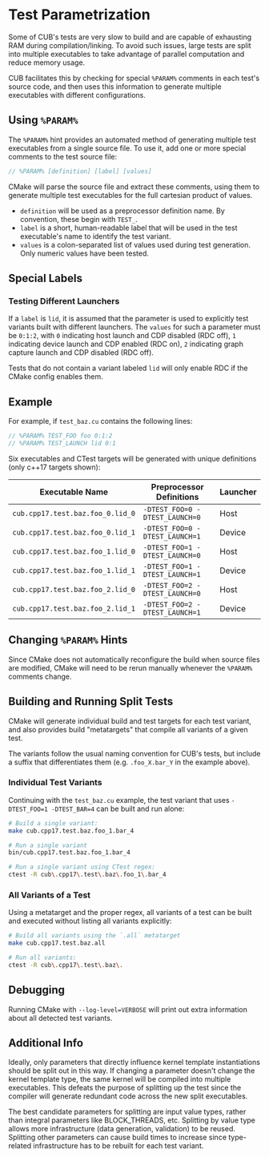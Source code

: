 # Test Parametrization

Some of CUB's tests are very slow to build and are capable of exhausting RAM
during compilation/linking. To avoid such issues, large tests are split into
multiple executables to take advantage of parallel computation and reduce memory
usage.

CUB facilitates this by checking for special `%PARAM%` comments in each test's
source code, and then uses this information to generate multiple executables
with different configurations.

## Using `%PARAM%`

The `%PARAM%` hint provides an automated method of generating multiple test
executables from a single source file. To use it, add one or more special
comments to the test source file:

```cpp
// %PARAM% [definition] [label] [values]
```

CMake will parse the source file and extract these comments, using them to
generate multiple test executables for the full cartesian product of values.

- `definition` will be used as a preprocessor definition name. By convention,
  these begin with `TEST_`.
- `label` is a short, human-readable label that will be used in the test
  executable's name to identify the test variant.
- `values` is a colon-separated list of values used during test generation. Only
  numeric values have been tested.

## Special Labels

### Testing Different Launchers

If a `label` is `lid`, it is assumed that the parameter is used to explicitly
test variants built with different launchers. The `values` for such a
parameter must be `0:1:2`, with `0` indicating host launch and CDP disabled (RDC off),
`1` indicating device launch and CDP enabled (RDC on),
`2` indicating graph capture launch and CDP disabled (RDC off).

Tests that do not contain a variant labeled `lid` will only enable RDC if
the CMake config enables them.

## Example

For example, if `test_baz.cu` contains the following lines:

```cpp
// %PARAM% TEST_FOO foo 0:1:2
// %PARAM% TEST_LAUNCH lid 0:1
```

Six executables and CTest targets will be generated with unique definitions
(only c++17 targets shown):

| Executable Name                  | Preprocessor Definitions       | Launcher  |
|----------------------------------|--------------------------------|-----------|
| `cub.cpp17.test.baz.foo_0.lid_0` | `-DTEST_FOO=0 -DTEST_LAUNCH=0` | Host      |
| `cub.cpp17.test.baz.foo_0.lid_1` | `-DTEST_FOO=0 -DTEST_LAUNCH=1` | Device    |
| `cub.cpp17.test.baz.foo_1.lid_0` | `-DTEST_FOO=1 -DTEST_LAUNCH=0` | Host      |
| `cub.cpp17.test.baz.foo_1.lid_1` | `-DTEST_FOO=1 -DTEST_LAUNCH=1` | Device    |
| `cub.cpp17.test.baz.foo_2.lid_0` | `-DTEST_FOO=2 -DTEST_LAUNCH=0` | Host      |
| `cub.cpp17.test.baz.foo_2.lid_1` | `-DTEST_FOO=2 -DTEST_LAUNCH=1` | Device    |

## Changing `%PARAM%` Hints

Since CMake does not automatically reconfigure the build when source files are
modified, CMake will need to be rerun manually whenever the `%PARAM%` comments
change.

## Building and Running Split Tests

CMake will generate individual build and test targets for each test variant, and
also provides build "metatargets" that compile all variants of a given test.

The variants follow the usual naming convention for CUB's tests, but include a
suffix that differentiates them (e.g. `.foo_X.bar_Y` in the example above).

### Individual Test Variants

Continuing with the `test_baz.cu` example, the test variant that uses
`-DTEST_FOO=1 -DTEST_BAR=4` can be built and run alone:

```bash
# Build a single variant:
make cub.cpp17.test.baz.foo_1.bar_4

# Run a single variant
bin/cub.cpp17.test.baz.foo_1.bar_4

# Run a single variant using CTest regex:
ctest -R cub\.cpp17\.test\.baz\.foo_1\.bar_4
```

### All Variants of a Test

Using a metatarget and the proper regex, all variants of a test can be built and
executed without listing all variants explicitly:

```bash
# Build all variants using the `.all` metatarget
make cub.cpp17.test.baz.all

# Run all variants:
ctest -R cub\.cpp17\.test\.baz\.
```

## Debugging

Running CMake with `--log-level=VERBOSE` will print out extra information about
all detected test variants.

## Additional Info

Ideally, only parameters that directly influence kernel template instantiations
should be split out in this way. If changing a parameter doesn't change the
kernel template type, the same kernel will be compiled into multiple
executables. This defeats the purpose of splitting up the test since the
compiler will generate redundant code across the new split executables.

The best candidate parameters for splitting are input value types, rather than
integral parameters like BLOCK_THREADS, etc. Splitting by value type allows more
infrastructure (data generation, validation) to be reused. Splitting other
parameters can cause build times to increase since type-related infrastructure
has to be rebuilt for each test variant.
